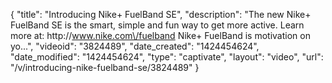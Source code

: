 {
    "title": "Introducing Nike+ FuelBand SE",
    "description": "The new Nike+ FuelBand SE is the smart, simple and fun way to get more active. Learn more at: http:\/\/www.nike.com\/fuelband Nike+ FuelBand is motivation on yo...",
    "videoid": "3824489",
    "date_created": "1424454624",
    "date_modified": "1424454624",
    "type": "captivate",
    "layout": "video",
    "url": "\/v\/introducing-nike-fuelband-se\/3824489"
}
